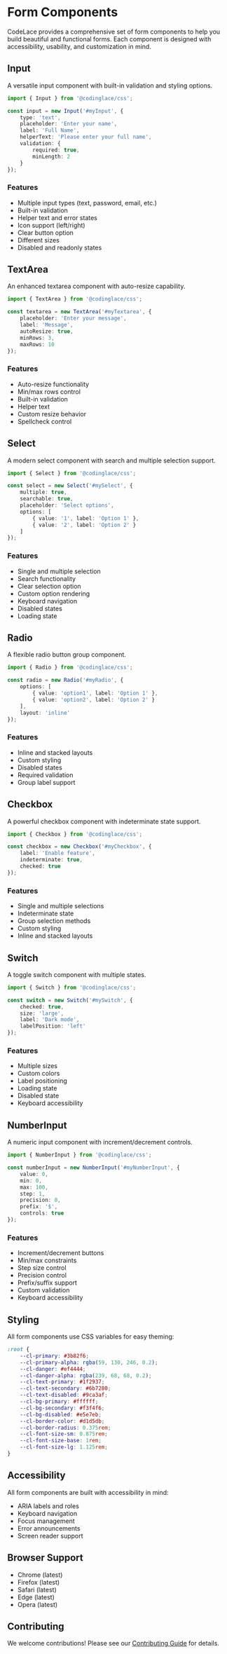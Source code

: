 # Form Components

CodeLace provides a comprehensive set of form components to help you build beautiful and functional forms. Each component is designed with accessibility, usability, and customization in mind.

## Input

A versatile input component with built-in validation and styling options.

```typescript
import { Input } from '@codinglace/css';

const input = new Input('#myInput', {
    type: 'text',
    placeholder: 'Enter your name',
    label: 'Full Name',
    helperText: 'Please enter your full name',
    validation: {
        required: true,
        minLength: 2
    }
});
```

### Features
- Multiple input types (text, password, email, etc.)
- Built-in validation
- Helper text and error states
- Icon support (left/right)
- Clear button option
- Different sizes
- Disabled and readonly states

## TextArea

An enhanced textarea component with auto-resize capability.

```typescript
import { TextArea } from '@codinglace/css';

const textarea = new TextArea('#myTextarea', {
    placeholder: 'Enter your message',
    label: 'Message',
    autoResize: true,
    minRows: 3,
    maxRows: 10
});
```

### Features
- Auto-resize functionality
- Min/max rows control
- Built-in validation
- Helper text
- Custom resize behavior
- Spellcheck control

## Select

A modern select component with search and multiple selection support.

```typescript
import { Select } from '@codinglace/css';

const select = new Select('#mySelect', {
    multiple: true,
    searchable: true,
    placeholder: 'Select options',
    options: [
        { value: '1', label: 'Option 1' },
        { value: '2', label: 'Option 2' }
    ]
});
```

### Features
- Single and multiple selection
- Search functionality
- Clear selection option
- Custom option rendering
- Keyboard navigation
- Disabled states
- Loading state

## Radio

A flexible radio button group component.

```typescript
import { Radio } from '@codinglace/css';

const radio = new Radio('#myRadio', {
    options: [
        { value: 'option1', label: 'Option 1' },
        { value: 'option2', label: 'Option 2' }
    ],
    layout: 'inline'
});
```

### Features
- Inline and stacked layouts
- Custom styling
- Disabled states
- Required validation
- Group label support

## Checkbox

A powerful checkbox component with indeterminate state support.

```typescript
import { Checkbox } from '@codinglace/css';

const checkbox = new Checkbox('#myCheckbox', {
    label: 'Enable feature',
    indeterminate: true,
    checked: true
});
```

### Features
- Single and multiple selections
- Indeterminate state
- Group selection methods
- Custom styling
- Inline and stacked layouts

## Switch

A toggle switch component with multiple states.

```typescript
import { Switch } from '@codinglace/css';

const switch = new Switch('#mySwitch', {
    checked: true,
    size: 'large',
    label: 'Dark mode',
    labelPosition: 'left'
});
```

### Features
- Multiple sizes
- Custom colors
- Label positioning
- Loading state
- Disabled state
- Keyboard accessibility

## NumberInput

A numeric input component with increment/decrement controls.

```typescript
import { NumberInput } from '@codinglace/css';

const numberInput = new NumberInput('#myNumberInput', {
    value: 0,
    min: 0,
    max: 100,
    step: 1,
    precision: 0,
    prefix: '$',
    controls: true
});
```

### Features
- Increment/decrement buttons
- Min/max constraints
- Step size control
- Precision control
- Prefix/suffix support
- Custom validation
- Keyboard accessibility

## Styling

All form components use CSS variables for easy theming:

```css
:root {
    --cl-primary: #3b82f6;
    --cl-primary-alpha: rgba(59, 130, 246, 0.2);
    --cl-danger: #ef4444;
    --cl-danger-alpha: rgba(239, 68, 68, 0.2);
    --cl-text-primary: #1f2937;
    --cl-text-secondary: #6b7280;
    --cl-text-disabled: #9ca3af;
    --cl-bg-primary: #ffffff;
    --cl-bg-secondary: #f3f4f6;
    --cl-bg-disabled: #e5e7eb;
    --cl-border-color: #d1d5db;
    --cl-border-radius: 0.375rem;
    --cl-font-size-sm: 0.875rem;
    --cl-font-size-base: 1rem;
    --cl-font-size-lg: 1.125rem;
}
```

## Accessibility

All form components are built with accessibility in mind:
- ARIA labels and roles
- Keyboard navigation
- Focus management
- Error announcements
- Screen reader support

## Browser Support

- Chrome (latest)
- Firefox (latest)
- Safari (latest)
- Edge (latest)
- Opera (latest)

## Contributing

We welcome contributions! Please see our [Contributing Guide](../guides/contributing.md) for details.
